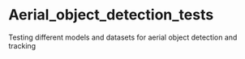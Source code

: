# Aerial_object_detection_tests
Testing different models and datasets for aerial object detection and tracking 
